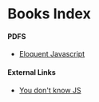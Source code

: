 # Books Index

#### PDFS
- [Eloquent Javascript](./Eloquent_JavaScript)


#### External Links
- [You don't know JS](https://github.com/getify/You-Dont-Know-JS)

